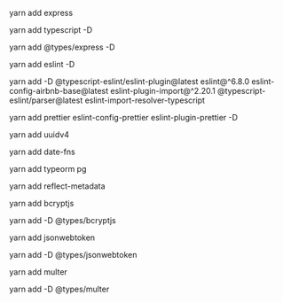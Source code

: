 yarn add express

yarn add typescript -D

yarn add @types/express -D

yarn add eslint -D

yarn add -D @typescript-eslint/eslint-plugin@latest eslint@^6.8.0 eslint-config-airbnb-base@latest eslint-plugin-import@^2.20.1 @typescript-eslint/parser@latest eslint-import-resolver-typescript

yarn add prettier eslint-config-prettier eslint-plugin-prettier -D

yarn add uuidv4

yarn add date-fns

yarn add typeorm pg

yarn add reflect-metadata

yarn add bcryptjs

yarn add -D @types/bcryptjs

yarn add jsonwebtoken

yarn add -D @types/jsonwebtoken

yarn add multer

yarn add -D @types/multer
